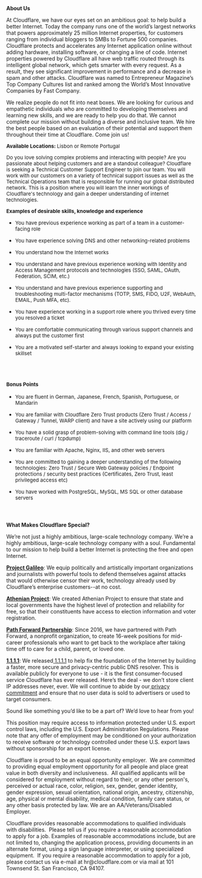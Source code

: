 <div class="content-intro">
	<div><strong>About Us</strong></div>
	<div>
		<p><span style="font-weight: 400;">At Cloudflare, we have our eyes set on an ambitious goal: to help build a better Internet. Today the company runs one of the world’s largest networks that powers approximately 25 million Internet properties, for customers ranging from individual bloggers to SMBs to Fortune 500 companies. Cloudflare protects and accelerates any Internet application online without adding hardware, installing software, or changing a line of code. Internet properties powered by Cloudflare all have web traffic routed through its intelligent global network, which gets smarter with every request. As a result, they see significant improvement in performance and a decrease in spam and other attacks. Cloudflare was named to Entrepreneur Magazine’s Top Company Cultures list and ranked among the World’s Most Innovative Companies by Fast Company.</span><span style="font-weight: 400;">&nbsp;</span></p>
		<p><span style="font-weight: 400;">We realize people do not fit into neat boxes. We are looking for curious and empathetic individuals who are committed to developing themselves and learning new skills, and we are ready to help you do that. We cannot complete our mission without building a diverse and inclusive team. We hire the best people based on an evaluation of their potential and support them throughout their time at Cloudflare. Come join us!&nbsp;</span></p>
	</div>
</div>
<p><span style="font-size: 10pt;"><strong>Available Locations: </strong>Lisbon or Remote Portugal</span></p>
<p><span style="font-size: 10pt;">Do you love solving complex problems and interacting with people? Are you passionate about helping customers and are a standout colleague? Cloudflare is seeking a Technical Customer Support Engineer to join our team. You will work with our customers on a variety of technical support issues as well as the Technical Operations team that is responsible for running our global distributed network. This is a position where you will learn the inner workings of Cloudflare's technology and gain a deeper understanding of internet technologies.&nbsp;</span></p>
<p><strong><span style="font-size: 10pt;">Examples of desirable skills, knowledge and experience</span></strong></p>
<ul>
	<li><span style="font-size: 10pt;">You have previous experience working as part of a team in a customer-facing role</span></li>
</ul>
<ul>
	<li><span style="font-size: 10pt;">You have experience solving DNS and other networking-related problems</span></li>
</ul>
<ul>
	<li><span style="font-size: 10pt;">You understand how the Internet works</span></li>
</ul>
<ul>
	<li><span style="font-size: 10pt;">You understand and have previous experience working with Identity and Access Management protocols and technologies (SSO, SAML, OAuth, Federation, SCIM, etc.)</span></li>
</ul>
<ul>
	<li><span style="font-size: 10pt;">You understand and have previous experience supporting and troubleshooting multi-factor mechanisms (TOTP, SMS, FIDO, U2F, WebAuth, EMAIL, Push MFA, etc).</span></li>
</ul>
<ul>
	<li><span style="font-size: 10pt;">You have experience working in a support role where you thrived every time you resolved a ticket</span></li>
</ul>
<ul>
	<li><span style="font-size: 10pt;">You are comfortable communicating through various support channels and always put the customer first</span></li>
</ul>
<ul>
	<li><span style="font-size: 10pt;">You are a motivated self-starter and always looking to expand your existing skillset</span></li>
</ul>
<h3>&nbsp;</h3>
<h3><span style="font-size: 10pt;">Bonus Points</span></h3>
<ul>
	<li><span style="font-size: 10pt;">You are fluent in German, Japanese, French, Spanish, Portuguese, or Mandarin</span></li>
</ul>
<ul>
	<li><span style="font-size: 10pt;">You are familiar with Cloudflare Zero Trust products (Zero Trust / Access / Gateway / Tunnel, WARP client) and have a site actively using our platform</span></li>
</ul>
<ul>
	<li><span style="font-size: 10pt;">You have a solid grasp of problem-solving with command line tools (dig / traceroute / curl / tcpdump)</span></li>
</ul>
<ul>
	<li><span style="font-size: 10pt;">You are familiar with Apache, Nginx, IIS, and other web servers</span></li>
</ul>
<ul>
	<li><span style="font-size: 10pt;">You are committed to gaining a deeper understanding of the following technologies: Zero Trust / Secure Web Gateway policies / Endpoint protections / security best practices (Certificates, Zero Trust, least privileged access etc)</span></li>
</ul>
<ul>
	<li><span style="font-size: 10pt;">You have worked with PostgreSQL, MySQL, MS SQL or other database servers</span></li>
</ul>
<h4>&nbsp;</h4>
<div class="content-conclusion">
	<p><strong>What Makes Cloudflare Special?</strong></p>
	<p><span style="font-weight: 400;">We’re not just a highly ambitious, large-scale technology company. We’re a highly ambitious, large-scale technology company with a soul. Fundamental to our mission to help build a better Internet is protecting the free and open Internet.</span></p>
	<p><a href="https://blog.cloudflare.com/protecting-free-expression-online/"><strong>Project Galileo</strong></a><span style="font-weight: 400;">: We equip politically and artistically important organizations and journalists with powerful tools to defend themselves against attacks that would otherwise censor their work, technology already used by Cloudflare’s enterprise customers--at no cost.</span></p>
	<p><strong><a href="https://www.cloudflare.com/athenian/">Athenian Project</a></strong><span style="font-weight: 400;">: We created Athenian Project to ensure that state and local governments have the highest level of protection and reliability for free, so that their constituents have access to election information and voter registration.</span></p>
	<p><a href="https://blog.cloudflare.com/tag/path-forward/"><strong>Path Forward Partnership</strong></a><span style="font-weight: 400;">: Since 2016, we have partnered with Path Forward, a nonprofit organization, to create 16-week positions for mid-career professionals who want to get back to the workplace after taking time off to care for a child, parent, or loved one.</span></p>
	<p><a href="https://1.1.1.1/"><strong>1.1.1.1</strong></a><span style="font-weight: 400;">: We released</span><a href="https://1.1.1.1/"> <span style="font-weight: 400;">1.1.1.1</span></a><span style="font-weight: 400;"> to help fix the foundation of the Internet by building a faster, more secure and privacy-centric public DNS resolver. This is available publicly for everyone to use - it is the first consumer-focused service Cloudflare has ever released. Here’s the deal - we don’t store client IP addresses never, ever. We will continue to abide by our</span><a href="https://developers.cloudflare.com/1.1.1.1/privacy/public-dns-resolver"> privacy commitment</a><span style="font-weight: 400;"> and ensure that no user data is sold to advertisers or used to target consumers.</span></p>
	<p><span style="font-weight: 400;">Sound like something you’d like to be a part of? We’d love to hear from you!</span></p>
	<p><span style="font-weight: 400;">This position may require access to information protected under U.S. export control laws, including the U.S. Export Administration Regulations. Please note that any offer of employment may be conditioned on your authorization to receive software or technology controlled under these U.S. export laws without sponsorship for an export license.</span></p>
	<p><span style="font-weight: 400;">Cloudflare is proud to be an equal opportunity employer. &nbsp;We are committed to providing equal employment opportunity for all people and place great value in both diversity and inclusiveness. &nbsp;All qualified applicants will be considered for employment without regard to their, or any other person's, perceived or actual</span> <span style="font-weight: 400;">race, color, religion, sex, gender, gender identity, gender expression, sexual orientation, national origin, ancestry, citizenship, age, physical or mental disability, medical condition, family care status, or any other basis protected by law. </span><span style="font-weight: 400;">We are an AA/Veterans/Disabled Employer.</span></p>
	<p><span style="font-weight: 400;">Cloudflare provides reasonable accommodations to qualified individuals with disabilities. &nbsp;Please tell us if you require a reasonable accommodation to apply for a job. Examples of reasonable accommodations include, but are not limited to, changing the application process, providing documents in an alternate format, using a sign language interpreter, or using specialized equipment. &nbsp;If you require a reasonable accommodation to apply for a job, please contact us via e-mail at </span><span style="font-weight: 400;">hr@cloudflare.com</span><span style="font-weight: 400;"> or via mail at 101 Townsend St. San Francisco, CA 94107.</span></p>
</div>